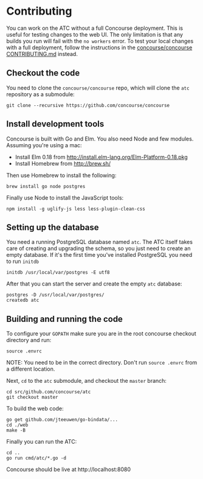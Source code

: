 # Contributing

You can work on the ATC without a full Concourse deployment. This is useful for testing changes to the web UI. The only limitation is that any builds you run will fail with the `no workers` error. To test your local changes with a full deployment, follow the instructions in the [concourse/concourse CONTRIBUTING.md](https://github.com/concourse/concourse/blob/master/CONTRIBUTING.md) instead.

## Checkout the code

You need to clone the `concourse/concourse` repo, which will clone the `atc` repository as a submodule:

```
git clone --recursive https://github.com/concourse/concourse
```

## Install development tools

Concourse is built with Go and Elm. You also need Node and few modules. Assuming you're using a mac:

- Install Elm 0.18 from http://install.elm-lang.org/Elm-Platform-0.18.pkg
- Install Homebrew from http://brew.sh/

Then use Homebrew to install the following:

```
brew install go node postgres
```

Finally use Node to install the JavaScript tools:

```
npm install -g uglify-js less less-plugin-clean-css
```

## Setting up the database

You need a running PostgreSQL database named `atc`. The ATC itself takes care of creating and upgrading the schema, so you just need to create an empty database. If it's the first time you've installed PostgreSQL you need to run `initdb`

```
initdb /usr/local/var/postgres -E utf8
```

After that you can start the server and create the empty `atc` database:

```
postgres -D /usr/local/var/postgres/
createdb atc
```

## Building and running the code

To configure your `GOPATH` make sure you are in the root concourse checkout directory and run:

```
source .envrc
```

NOTE: You need to be in the correct directory. Don't run `source .envrc` from a different location.

Next, `cd` to the `atc` submodule, and checkout the `master` branch:

```
cd src/github.com/concourse/atc
git checkout master
```

To build the web code:

```
go get github.com/jteeuwen/go-bindata/...
cd ./web
make -B
```

Finally you can run the ATC:

```
cd ..
go run cmd/atc/*.go -d
```

Concourse should be live at http://localhost:8080
